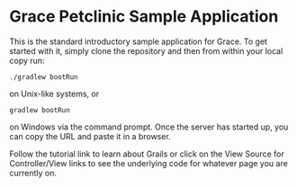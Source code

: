 # Grace Petclinic Sample Application

This is the standard introductory sample application for Grace. To get started with it, simply clone the repository and then from within your local copy run:

    ./gradlew bootRun

on Unix-like systems, or

    gradlew bootRun

on Windows via the command prompt. Once the server has started up, you can copy the URL and paste it in a browser.

Follow the tutorial link to learn about Grails or click on the View Source for Controller/View links to see the underlying code for whatever page you are currently on.
